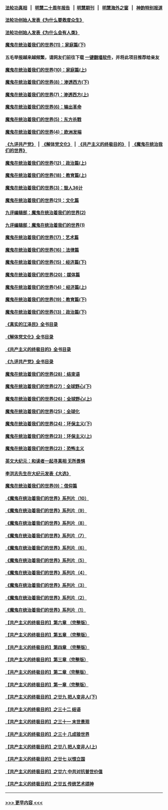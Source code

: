 #### [法轮功真相](https://github.com/gfw-breaker/truth/blob/master/README.md?t=0) &nbsp;&nbsp;|&nbsp;&nbsp; [明慧二十周年报告](https://github.com/gfw-breaker/mh-reports/blob/master/README.md?t=0) &nbsp;&nbsp;|&nbsp;&nbsp;[明慧期刊](https://github.com/gfw-breaker/mh-qikan) &nbsp;&nbsp;|&nbsp;&nbsp; [明慧海外之窗](https://github.com/gfw-breaker/mh-news/blob/master/README.md?t=0) &nbsp;&nbsp;|&nbsp;&nbsp; [神韵特别报道](https://github.com/gfw-breaker/mh-news/blob/master/shenyun.md?t=0)
#### [法轮功创始人发表《为什么要救度众生》](../pages/nsc422/n13975246.md?t=06131543) 
#### [法轮功创始人发表《为什么会有人类》](../pages/nsc422/n13912117.md?t=06131543) 
#### [魔鬼在统治着我们的世界(11)：家庭篇(下)](../pages/nsc422/n10440961.md?t=06131543) 
#### 五毛举报越来越频繁，请网友们前往下载 [一键翻墙软件](https://github.com/gfw-breaker/ssr-accounts)，并将此项目推荐给亲友
#### [魔鬼在统治着我们的世界(10)：家庭篇(上)](../pages/nsc422/n10435448.md?t=06131543) 
#### [魔鬼在统治着我们的世界(8)：渗透西方(下)](../pages/nsc422/n10429603.md?t=06131543) 
#### [魔鬼在统治着我们的世界(7)：渗透西方(上)](../pages/nsc422/n10426013.md?t=06131543) 
#### [魔鬼在统治着我们的世界(6)：输出革命](../pages/nsc422/n10421536.md?t=06131543) 
#### [魔鬼在统治着我们的世界(5)：东方杀戮](../pages/nsc422/n10417707.md?t=06131543) 
#### [魔鬼在统治着我们的世界(4)：欧洲发端](../pages/nsc422/n10414890.md?t=06131543) 
#### [《九评共产党》](https://github.com/begood0513/9ping.md/blob/master/README.md) &nbsp;|&nbsp; [《解体党文化》](../../../../jtdwh.md/blob/master/README.md)  &nbsp;|&nbsp; [《共产主义的终极目的》](../../../../gczydzjmd.md/blob/master/README.md) &nbsp;|&nbsp; [《魔鬼在统治我们的世界》](../../../../mgztzwmdsj.md/blob/master/README.md) 
#### [魔鬼在统治着我们的世界(12)：政治篇(上)](../pages/nsc422/n10444576.md?t=06131543) 
#### [魔鬼在统治着我们的世界(18)：教育篇(上)](../pages/nsc422/n10526970.md?t=06131543) 
#### [魔鬼在统治着我们的世界(3)：毁人36计](../pages/nsc422/n10411583.md?t=06131543) 
#### [魔鬼在统治着我们的世界(21)：文化篇](../pages/nsc422/n10597706.md?t=06131543) 
#### [九评编辑部：魔鬼在统治着我们的世界(2)](../pages/nsc422/n10410036.md?t=06131543) 
#### [九评编辑部：魔鬼在统治着我们的世界(1)](../pages/nsc422/n10406825.md?t=06131543) 
#### [魔鬼在统治着我们的世界(17)：艺术篇](../pages/nsc422/n10499093.md?t=06131543) 
#### [魔鬼在统治着我们的世界(16)：法律篇](../pages/nsc422/n10485969.md?t=06131543) 
#### [魔鬼在统治着我们的世界(15)：经济篇(下)](../pages/nsc422/n10469975.md?t=06131543) 
#### [魔鬼在统治着我们的世界(20)：媒体篇](../pages/nsc422/n10586579.md?t=06131543) 
#### [魔鬼在统治着我们的世界(14)：经济篇(上)](../pages/nsc422/n10457370.md?t=06131543) 
#### [魔鬼在统治着我们的世界(19)：教育篇(下)](../pages/nsc422/n10564808.md?t=06131543) 
#### [魔鬼在统治着我们的世界(13)：政治篇(下)](../pages/nsc422/n10448270.md?t=06131543) 
#### [《真实的江泽民》全书目录](../pages/nsc422/n13721399.md?t=06131543) 
#### [《解体党文化》全书目录](../pages/nsc422/n13721157.md?t=06131543) 
#### [《共产主义的终极目的》全书目录](../pages/nsc422/n13721048.md?t=06131543) 
#### [《九评共产党》全书目录](../pages/nsc422/n13708085.md?t=06131543) 
#### [魔鬼在统治着我们的世界(28)：结束语](../pages/nsc422/n10936246.md?t=06131543) 
#### [魔鬼在统治着我们的世界(27)：全球野心(下)](../pages/nsc422/n10928319.md?t=06131543) 
#### [魔鬼在统治着我们的世界(26)：全球野心(上)](../pages/nsc422/n10900318.md?t=06131543) 
#### [魔鬼在统治着我们的世界(25)：全球化](../pages/nsc422/n10788205.md?t=06131543) 
#### [魔鬼在统治着我们的世界(24)：环保主义(下)](../pages/nsc422/n10695307.md?t=06131543) 
#### [魔鬼在统治着我们的世界(23)：环保主义(上)](../pages/nsc422/n10688613.md?t=06131543) 
#### [魔鬼在统治着我们的世界(22)：恐怖主义](../pages/nsc422/n10614727.md?t=06131543) 
#### [英文大纪元：和读者一起寻真相 无所畏惧](../pages/nsc422/n12542027.md?t=06131543) 
#### [李洪志先生在大纪元发表《大选》](../pages/nsc422/n12534746.md?t=06131543) 
#### [魔鬼在统治着我们的世界(9)：信仰篇](../pages/nsc422/n10432159.md?t=06131543) 
#### [《魔鬼在统治着我们的世界》系列片（10）](../pages/nsc422/n12292670.md?t=06131543) 
#### [《魔鬼在统治着我们的世界》系列片（9）](../pages/nsc422/n12290859.md?t=06131543) 
#### [《魔鬼在统治着我们的世界》系列片（8）](../pages/nsc422/n12287445.md?t=06131543) 
#### [《魔鬼在统治着我们的世界》系列片（7）](../pages/nsc422/n12283425.md?t=06131543) 
#### [《魔鬼在统治着我们的世界》系列片（6）](../pages/nsc422/n12282314.md?t=06131543) 
#### [《魔鬼在统治着我们的世界》系列片（5）](../pages/nsc422/n12281419.md?t=06131543) 
#### [《魔鬼在统治着我们的世界》系列片（4）](../pages/nsc422/n12274024.md?t=06131543) 
#### [《魔鬼在统治着我们的世界》系列片（3）](../pages/nsc422/n12271322.md?t=06131543) 
#### [《魔鬼在统治着我们的世界》系列片（2）](../pages/nsc422/n12269049.md?t=06131543) 
#### [《魔鬼在统治着我们的世界》系列片（1）](../pages/nsc422/n12267575.md?t=06131543) 
#### [【共产主义的终极目的】第六章 （完整版）](../pages/nsc422/n11428913.md?t=06131543) 
#### [【共产主义的终极目的】第五章 （完整版）](../pages/nsc422/n11428912.md?t=06131543) 
#### [【共产主义的终极目的】第四章 （完整版）](../pages/nsc422/n11428907.md?t=06131543) 
#### [【共产主义的终极目的】第三章（完整版）](../pages/nsc422/n11428848.md?t=06131543) 
#### [【共产主义的终极目的】第二章（完整版）](../pages/nsc422/n11428831.md?t=06131543) 
#### [【共产主义的终极目的】第一章（完整版）](../pages/nsc422/n11417651.md?t=06131543) 
#### [【共产主义的终极目的】之廿九 把人变非人(下)](../pages/nsc422/n11344140.md?t=06131543) 
#### [【共产主义的终极目的】之三十二 结语](../pages/nsc422/n11360535.md?t=06131543) 
#### [【共产主义的终极目的】之三十一 末世景观](../pages/nsc422/n11351129.md?t=06131543) 
#### [【共产主义的终极目的】之三十 几成狼世界](../pages/nsc422/n11348280.md?t=06131543) 
#### [【共产主义的终极目的】之廿八 把人变非人(上)](../pages/nsc422/n11340492.md?t=06131543) 
#### [【共产主义的终极目的】之廿七 以恨立国](../pages/nsc422/n11336944.md?t=06131543) 
#### [【共产主义的终极目的】之廿六 中共对抗普世价值](../pages/nsc422/n11324785.md?t=06131543) 
#### [【共产主义的终极目的】之廿五 传统艺术颂神](../pages/nsc422/n11296396.md?t=06131543) 

----
#### [ >>> 更早内容 <<< ](../indexes/nsc422-earlier.md)
